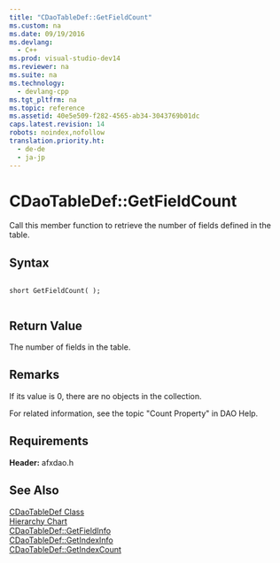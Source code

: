 ```yaml
---
title: "CDaoTableDef::GetFieldCount"
ms.custom: na
ms.date: 09/19/2016
ms.devlang: 
  - C++
ms.prod: visual-studio-dev14
ms.reviewer: na
ms.suite: na
ms.technology: 
  - devlang-cpp
ms.tgt_pltfrm: na
ms.topic: reference
ms.assetid: 40e5e509-f282-4565-ab34-3043769b01dc
caps.latest.revision: 14
robots: noindex,nofollow
translation.priority.ht: 
  - de-de
  - ja-jp
---
```

# CDaoTableDef::GetFieldCount
Call this member function to retrieve the number of fields defined in the table.  
  
## Syntax  
  
```  
  
short GetFieldCount( );  
  
```  
  
## Return Value  
 The number of fields in the table.  
  
## Remarks  
 If its value is 0, there are no objects in the collection.  
  
 For related information, see the topic "Count Property" in DAO Help.  
  
## Requirements  
 **Header:** afxdao.h  
  
## See Also  
 [CDaoTableDef Class](../vs140/CDaoTableDef-Class.md)   
 [Hierarchy Chart](../vs140/Hierarchy-Chart.md)   
 [CDaoTableDef::GetFieldInfo](../vs140/CDaoTableDef--GetFieldInfo.md)   
 [CDaoTableDef::GetIndexInfo](../vs140/CDaoTableDef--GetIndexInfo.md)   
 [CDaoTableDef::GetIndexCount](../vs140/CDaoTableDef--GetIndexCount.md)